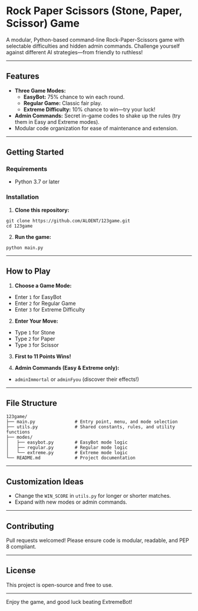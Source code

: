 # Rock Paper Scissors (Stone, Paper, Scissor) Game

A modular, Python-based command-line Rock-Paper-Scissors game with selectable difficulties and hidden admin commands. Challenge yourself against different AI strategies—from friendly to ruthless!

---

## Features

- **Three Game Modes:**
  - **EasyBot:** 75% chance to win each round.
  - **Regular Game:** Classic fair play.
  - **Extreme Difficulty:** 10% chance to win—try your luck!
- **Admin Commands:** Secret in-game codes to shake up the rules (try them in Easy and Extreme modes).
- Modular code organization for ease of maintenance and extension.

---

## Getting Started

### Requirements

- Python 3.7 or later

### Installation

1. **Clone this repository:**
```
git clone https://github.com/ALOENT/123game.git
cd 123game
```

2. **Run the game:**
```
python main.py
```

---

## How to Play

1. **Choose a Game Mode:**
- Enter `1` for EasyBot
- Enter `2` for Regular Game
- Enter `3` for Extreme Difficulty

2. **Enter Your Move:**
- Type `1` for Stone
- Type `2` for Paper
- Type `3` for Scissor

3. **First to 11 Points Wins!**

4. **Admin Commands (Easy & Extreme only):**
- `adminImmortal` or `adminFyou` (discover their effects!)

---

## File Structure

```
123game/
├── main.py               # Entry point, menu, and mode selection
├── utils.py              # Shared constants, rules, and utility functions
├── modes/
│   ├── easybot.py        # EasyBot mode logic
│   ├── regular.py        # Regular mode logic
│   └── extreme.py        # Extreme mode logic
└── README.md             # Project documentation
```


---

## Customization Ideas

- Change the `WIN_SCORE` in `utils.py` for longer or shorter matches.
- Expand with new modes or admin commands.

---

## Contributing

Pull requests welcomed! Please ensure code is modular, readable, and PEP 8 compliant.

---

## License

This project is open-source and free to use.

---

Enjoy the game, and good luck beating ExtremeBot!
